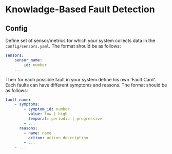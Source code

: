 # Knowladge-Based Fault Detection

## Config

Define set of sensor/metrics for which your system collects data in the `config/sensors.yaml`. The format should be as follows:

```yaml
sensors:
    sensor_name:
        id: number
    ...
```

Then for each possible fault in your system define his own 'Fault Card'.
Each faults can have different symptoms and reasons. The format should be as follows:

```yaml
fault_name:
    - symptoms:
        - symptom_id: number
          value: low | high
          temporal: periodic | progressive
        - ...
      reasons:
        - name: name
          action: action description
        - ...
    - ...
```